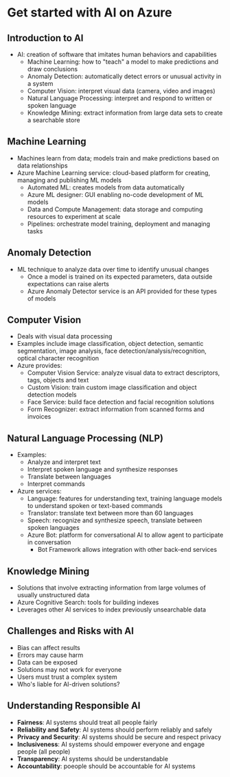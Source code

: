 # Get started with AI on Azure

## Introduction to AI

- AI: creation of software that imitates human behaviors and capabilities
    - Machine Learning: how to "teach" a model to make predictions and draw conclusions
    - Anomaly Detection: automatically detect errors or unusual activity in a system
    - Computer Vision: interpret visual data (camera, video and images)
    - Natural Language Processing: interpret and respond to written or spoken language
    - Knowledge Mining: extract information from large data sets to create a searchable store

## Machine Learning

- Machines learn from data; models train and make predictions based on data relationships
- Azure Machine Learning service: cloud-based platform for creating, managing and publishing ML models
    - Automated ML: creates models from data automatically
    - Azure ML designer: GUI enabling no-code development of ML models
    - Data and Compute Management: data storage and computing resources to experiment at scale
    - Pipelines: orchestrate model training, deployment and managing tasks

## Anomaly Detection

- ML technique to analyze data over time to identify unusual changes
    - Once a model is trained on its expected parameters, data outside expectations can raise alerts
    - Azure Anomaly Detector service is an API provided for these types of models

## Computer Vision

- Deals with visual data processing
- Examples include image classification, object detection, semantic segmentation, image analysis, face detection/analysis/recognition, optical character recognition
- Azure provides:
    - Computer Vision Service: analyze visual data to extract descriptors, tags, objects and text
    - Custom Vision: train custom image classification and object detection models
    - Face Service: build face detection and facial recognition solutions
    - Form Recognizer: extract information from scanned forms and invoices

## Natural Language Processing (NLP)

- Examples:
    - Analyze and interpret text
    - Interpret spoken language and synthesize responses
    - Translate between languages
    - Interpret commands
- Azure services:
    - Language: features for understanding text, training language models to understand spoken or text-based commands
    - Translator: translate text between more than 60 languages
    - Speech: recognize and synthesize speech, translate between spoken languages
    - Azure Bot: platform for conversational AI to allow agent to participate in conversation
        - Bot Framework allows integration with other back-end services

## Knowledge Mining

- Solutions that involve extracting information from large volumes of usually unstructured data
- Azure Cognitive Search: tools for building indexes
- Leverages other AI services to index previously unsearchable data

## Challenges and Risks with AI

- Bias can affect results
- Errors may cause harm
- Data can be exposed
- Solutions may not work for everyone
- Users must trust a complex system
- Who's liable for AI-driven solutions?

## Understanding Responsible AI

- **Fairness**: AI systems should treat all people fairly
- **Reliability and Safety**: AI systems should perform reliably and safely
- **Privacy and Security**: AI systems should be secure and respect privacy
- **Inclusiveness**: AI systems should empower everyone and engage people (all people)
- **Transparency**: AI systems should be understandable
- **Accountability**: poeople should be accountable for AI systems